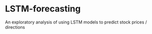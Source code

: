 # LSTM-forecasting
An exploratory analysis of using LSTM models to predict stock prices / directions
